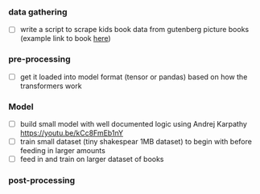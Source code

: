 ### data gathering
- [ ] write a script to scrape kids book data from gutenberg picture books (example link to book [here](https://www.gutenberg.org/cache/epub/14872/pg14872-images.html))

### pre-processing
- [ ] get it loaded into model format (tensor or pandas) based on how the transformers work

### Model
- [ ] build small model with well documented logic using Andrej Karpathy https://youtu.be/kCc8FmEb1nY
- [ ] train small dataset (tiny shakespear 1MB dataset) to begin with before feeding in larger amounts
- [ ] feed in and train on larger dataset of books 

### post-processing

